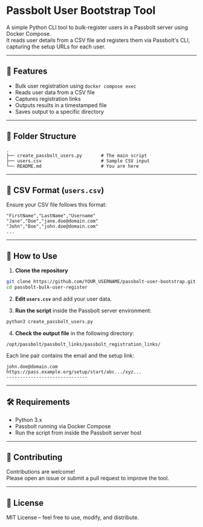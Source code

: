 # Passbolt User Bootstrap Tool

A simple Python CLI tool to bulk-register users in a Passbolt server using Docker Compose.  
It reads user details from a CSV file and registers them via Passbolt's CLI, capturing the setup URLs for each user.

---

## 🧩 Features

- Bulk user registration using `docker compose exec`
- Reads user data from a CSV file
- Captures registration links
- Outputs results in a timestamped file
- Saves output to a specific directory

---

## 📁 Folder Structure

```
.
├── create_passbolt_users.py       # The main script
├── users.csv                      # Sample CSV input
└── README.md                      # You are here
```

---

## 📄 CSV Format (`users.csv`)

Ensure your CSV file follows this format:

```csv
"FirstName","LastName","Username"
"Jane","Doe","jane.doe@domain.com"
"John","Doe","john.doe@domain.com"
...
```

---

## 🚀 How to Use

1. **Clone the repository**

```bash
git clone https://github.com/YOUR_USERNAME/passbolt-user-bootstrap.git
cd passbolt-bulk-user-register
```

2. **Edit `users.csv`** and add your user data.

3. **Run the script** inside the Passbolt server environment:

```bash
python3 create_passbolt_users.py
```

4. **Check the output file** in the following directory:

```
/opt/passbolt/passbolt_links/passbolt_registration_links/
```

Each line pair contains the email and the setup link:

```
john.doe@domain.com
https://pass.example.org/setup/start/abc.../xyz...
------------------------------
```

---

## 🛠 Requirements

- Python 3.x
- Passbolt running via Docker Compose
- Run the script from inside the Passbolt server host

---

## 🤝 Contributing

Contributions are welcome!  
Please open an issue or submit a pull request to improve the tool.

---

## 📄 License

MIT License – feel free to use, modify, and distribute.
